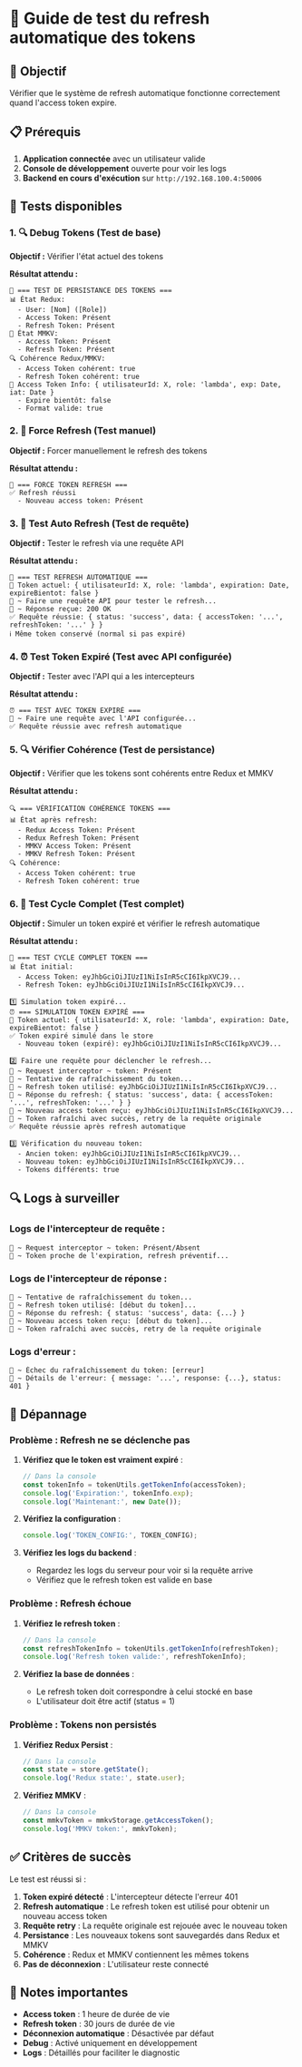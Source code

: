 # 🧪 Guide de test du refresh automatique des tokens

## 🎯 Objectif

Vérifier que le système de refresh automatique fonctionne correctement quand l'access token expire.

## 📋 Prérequis

1. **Application connectée** avec un utilisateur valide
2. **Console de développement** ouverte pour voir les logs
3. **Backend en cours d'exécution** sur `http://192.168.100.4:50006`

## 🧪 Tests disponibles

### 1. **🔍 Debug Tokens** (Test de base)
**Objectif :** Vérifier l'état actuel des tokens

**Résultat attendu :**
```
🧪 === TEST DE PERSISTANCE DES TOKENS ===
📊 État Redux:
  - User: [Nom] ([Role])
  - Access Token: Présent
  - Refresh Token: Présent
💾 État MMKV:
  - Access Token: Présent
  - Refresh Token: Présent
🔍 Cohérence Redux/MMKV:
  - Access Token cohérent: true
  - Refresh Token cohérent: true
🔑 Access Token Info: { utilisateurId: X, role: 'lambda', exp: Date, iat: Date }
  - Expire bientôt: false
  - Format valide: true
```

### 2. **🔄 Force Refresh** (Test manuel)
**Objectif :** Forcer manuellement le refresh des tokens

**Résultat attendu :**
```
🔄 === FORCE TOKEN REFRESH ===
✅ Refresh réussi
  - Nouveau access token: Présent
```

### 3. **🔄 Test Auto Refresh** (Test de requête)
**Objectif :** Tester le refresh via une requête API

**Résultat attendu :**
```
🔄 === TEST REFRESH AUTOMATIQUE ===
🔑 Token actuel: { utilisateurId: X, role: 'lambda', expiration: Date, expireBientot: false }
🚀 ~ Faire une requête API pour tester le refresh...
🚀 ~ Réponse reçue: 200 OK
✅ Requête réussie: { status: 'success', data: { accessToken: '...', refreshToken: '...' } }
ℹ️ Même token conservé (normal si pas expiré)
```

### 4. **⏰ Test Token Expiré** (Test avec API configurée)
**Objectif :** Tester avec l'API qui a les intercepteurs

**Résultat attendu :**
```
⏰ === TEST AVEC TOKEN EXPIRÉ ===
🚀 ~ Faire une requête avec l'API configurée...
✅ Requête réussie avec refresh automatique
```

### 5. **🔍 Vérifier Cohérence** (Test de persistance)
**Objectif :** Vérifier que les tokens sont cohérents entre Redux et MMKV

**Résultat attendu :**
```
🔍 === VÉRIFICATION COHÉRENCE TOKENS ===
📊 État après refresh:
  - Redux Access Token: Présent
  - Redux Refresh Token: Présent
  - MMKV Access Token: Présent
  - MMKV Refresh Token: Présent
🔍 Cohérence:
  - Access Token cohérent: true
  - Refresh Token cohérent: true
```

### 6. **🔄 Test Cycle Complet** (Test complet)
**Objectif :** Simuler un token expiré et vérifier le refresh automatique

**Résultat attendu :**
```
🔄 === TEST CYCLE COMPLET TOKEN ===
📊 État initial:
  - Access Token: eyJhbGciOiJIUzI1NiIsInR5cCI6IkpXVCJ9...
  - Refresh Token: eyJhbGciOiJIUzI1NiIsInR5cCI6IkpXVCJ9...

1️⃣ Simulation token expiré...
⏰ === SIMULATION TOKEN EXPIRÉ ===
🔑 Token actuel: { utilisateurId: X, role: 'lambda', expiration: Date, expireBientot: false }
✅ Token expiré simulé dans le store
  - Nouveau token (expiré): eyJhbGciOiJIUzI1NiIsInR5cCI6IkpXVCJ9...

2️⃣ Faire une requête pour déclencher le refresh...
🚀 ~ Request interceptor ~ token: Présent
🚀 ~ Tentative de rafraîchissement du token...
🚀 ~ Refresh token utilisé: eyJhbGciOiJIUzI1NiIsInR5cCI6IkpXVCJ9...
🚀 ~ Réponse du refresh: { status: 'success', data: { accessToken: '...', refreshToken: '...' } }
🚀 ~ Nouveau access token reçu: eyJhbGciOiJIUzI1NiIsInR5cCI6IkpXVCJ9...
🚀 ~ Token rafraîchi avec succès, retry de la requête originale
✅ Requête réussie après refresh automatique

3️⃣ Vérification du nouveau token:
  - Ancien token: eyJhbGciOiJIUzI1NiIsInR5cCI6IkpXVCJ9...
  - Nouveau token: eyJhbGciOiJIUzI1NiIsInR5cCI6IkpXVCJ9...
  - Tokens différents: true
```

## 🔍 Logs à surveiller

### Logs de l'intercepteur de requête :
```
🚀 ~ Request interceptor ~ token: Présent/Absent
🚀 ~ Token proche de l'expiration, refresh préventif...
```

### Logs de l'intercepteur de réponse :
```
🚀 ~ Tentative de rafraîchissement du token...
🚀 ~ Refresh token utilisé: [début du token]...
🚀 ~ Réponse du refresh: { status: 'success', data: {...} }
🚀 ~ Nouveau access token reçu: [début du token]...
🚀 ~ Token rafraîchi avec succès, retry de la requête originale
```

### Logs d'erreur :
```
🚀 ~ Échec du rafraîchissement du token: [erreur]
🚀 ~ Détails de l'erreur: { message: '...', response: {...}, status: 401 }
```

## 🐛 Dépannage

### Problème : Refresh ne se déclenche pas
1. **Vérifiez que le token est vraiment expiré** :
   ```javascript
   // Dans la console
   const tokenInfo = tokenUtils.getTokenInfo(accessToken);
   console.log('Expiration:', tokenInfo.exp);
   console.log('Maintenant:', new Date());
   ```

2. **Vérifiez la configuration** :
   ```javascript
   console.log('TOKEN_CONFIG:', TOKEN_CONFIG);
   ```

3. **Vérifiez les logs du backend** :
   - Regardez les logs du serveur pour voir si la requête arrive
   - Vérifiez que le refresh token est valide en base

### Problème : Refresh échoue
1. **Vérifiez le refresh token** :
   ```javascript
   // Dans la console
   const refreshTokenInfo = tokenUtils.getTokenInfo(refreshToken);
   console.log('Refresh token valide:', refreshTokenInfo);
   ```

2. **Vérifiez la base de données** :
   - Le refresh token doit correspondre à celui stocké en base
   - L'utilisateur doit être actif (status = 1)

### Problème : Tokens non persistés
1. **Vérifiez Redux Persist** :
   ```javascript
   // Dans la console
   const state = store.getState();
   console.log('Redux state:', state.user);
   ```

2. **Vérifiez MMKV** :
   ```javascript
   // Dans la console
   const mmkvToken = mmkvStorage.getAccessToken();
   console.log('MMKV token:', mmkvToken);
   ```

## ✅ Critères de succès

Le test est réussi si :

1. **Token expiré détecté** : L'intercepteur détecte l'erreur 401
2. **Refresh automatique** : Le refresh token est utilisé pour obtenir un nouveau access token
3. **Requête retry** : La requête originale est rejouée avec le nouveau token
4. **Persistance** : Les nouveaux tokens sont sauvegardés dans Redux et MMKV
5. **Cohérence** : Redux et MMKV contiennent les mêmes tokens
6. **Pas de déconnexion** : L'utilisateur reste connecté

## 📝 Notes importantes

- **Access token** : 1 heure de durée de vie
- **Refresh token** : 30 jours de durée de vie
- **Déconnexion automatique** : Désactivée par défaut
- **Debug** : Activé uniquement en développement
- **Logs** : Détaillés pour faciliter le diagnostic 